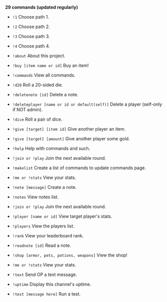**29 commands (updated regularly)**

- `!1`  Choose path 1.

- `!2`  Choose path 2.

- `!3`  Choose path 3.

- `!4`  Choose path 4.

- `!about`  About this project.

- `!buy [item name or id]`  Buy an item!

- `!commands`  View all commands.

- `!d20`  Roll a 20-sided die.

- `!deletenote [id]`  Delete a note.

- `!deleteplayer [name or id or default(self)]`  Delete a player (self-only if NOT admin).

- `!dice`  Roll a pair of dice.

- `!give [target] [item id]`  Give another player an item.

- `!give [target] [amount]`  Give another player some gold.

- `!help`  Help with commands and such.

- `!join or !play`  Join the next available round.

- `!makelist`  Create a list of commands to update commands page.

- `!me or !stats`  View your stats.

- `!note [message]`  Create a note.

- `!notes`  View notes list.

- `!join or !play`  Join the next available round.

- `!player [name or id]`  View target player's stats.

- `!players`  View the players list.

- `!rank`  View your leaderboard rank.

- `!readnote [id]`  Read a note.

- `!shop [armor, pets, potions, weapons]`  View the shop!

- `!me or !stats`  View your stats.

- `!text`  Send OP a text message.

- `!uptime`  Display this channel's uptime.

- `!test [message here]`  Run a test.

